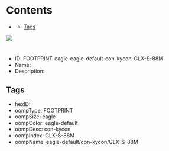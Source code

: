 



Contents
========

* [](#)
	* [Tags](#tags)
  
![][im]
# 

- ID: FOOTPRINT-eagle-eagle-default-con-kycon-GLX-S-88M
- Name: 
- Description: 

## Tags

- hexID: 
- oompType: FOOTPRINT
- oompSize: eagle
- oompColor: eagle-default
- oompDesc: con-kycon
- oompIndex: GLX-S-88M
- oompName: eagle-default/con-kycon/GLX-S-88M



[im]: image.png
